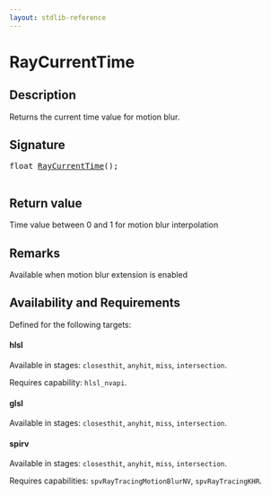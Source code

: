 ```yaml
---
layout: stdlib-reference
---
```


# RayCurrentTime

## Description

Returns the current time value for motion blur.



## Signature 

<pre>
<span class="code_keyword">float</span> <a href=".html">RayCurrentTime</a>();

</pre>

## Return value
Time value between 0 and 1 for motion blur interpolation

## Remarks
Available when motion blur extension is enabled


## Availability and Requirements

Defined for the following targets:

#### hlsl
Available in stages: `closesthit`, `anyhit`, `miss`, `intersection`.

Requires capability: `hlsl_nvapi`.
#### glsl
Available in stages: `closesthit`, `anyhit`, `miss`, `intersection`.

#### spirv
Available in stages: `closesthit`, `anyhit`, `miss`, `intersection`.

Requires capabilities: `spvRayTracingMotionBlurNV`, `spvRayTracingKHR`.


